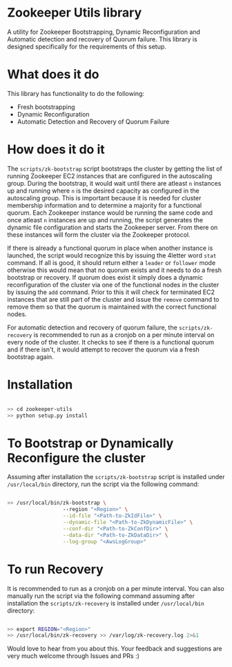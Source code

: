 Zookeeper Utils library
=======================
A utility for Zookeeper Bootstrapping, Dynamic Reconfiguration and Automatic detection and recovery of Quorum failure. This library is designed specifically for the requirements of this setup.


What does it do
===============
This library has functionality to do the following:

- Fresh bootstrapping
- Dynamic Reconfiguration
- Automatic Detection and Recovery of Quorum Failure


How does it do it
=================
The `scripts/zk-bootstrap` script bootstraps the cluster by getting the list of running Zookeeper EC2 instances that are configured in the autoscaling group. During the bootstrap, it would wait until there are atleast `n` instances up and running where `n` is the desired capacity as configured in the autoscaling group. This is important because it is needed for cluster membership information and to determine a majority for a functional quorum. Each Zookeeper instance would be running the same code and once atleast `n` instances are up and running, the script generates the dynamic file configuration and starts the Zookeeper server. From there on these instances will form the cluster via the Zookeeper protocol.

If there is already a functional quorum in place when another instance is launched, the script would recognize this by issuing the 4letter word `stat` command. If all is good, it should return either a `leader` or `follower` mode otherwise this would mean that no quorum exists and it needs to do a fresh bootstrap or recovery. If quorum does exist it simply does a dynamic reconfiguration of the cluster via one of the functional nodes in the cluster by issuing the `add` command. Prior to this it will check for terminated EC2 instances that are still part of the cluster and issue the `remove` command to remove them so that the quorum is maintained with the correct functional nodes.

For automatic detection and recovery of quorum failure, the `scripts/zk-recovery` is recommended to run as a cronjob on a per minute interval on every node of the cluster. It checks to see if there is a functional quorum and if there isn't, it would attempt to recover the quorum via a fresh bootstrap again.


Installation
============

```bash

>> cd zookeeper-utils
>> python setup.py install

```


To Bootstrap or Dynamically Reconfigure the cluster
===================================================
Assuming after installation the `scripts/zk-bootstrap` script is installed under `/usr/local/bin` directory, run the script via the following command:


```bash

>> /usr/local/bin/zk-bootstrap \
                  --region "<Region>" \
                  --id-file "<Path-to-ZkIdFile>" \
                  --dynamic-file "<Path-to-ZkDynamicFile>" \
                  --conf-dir "<Path-to-ZkConfDir>" \
                  --data-dir "<Path-to-ZkDataDir>" \
                  --log-group "<AwsLogGroup>"

```

To run Recovery
===============
It is recommended to run as a cronjob on a per minute interval. You can also manually run the script via the following command assuming after installation the `scripts/zk-recovery` is installed under `/usr/local/bin` directory:

```bash

>> export REGION="<Region>"
>> /usr/local/bin/zk-recovery >> /var/log/zk-recovery.log 2>&1

```


Would love to hear from you about this. Your feedback and suggestions are very much welcome through Issues and PRs :)
